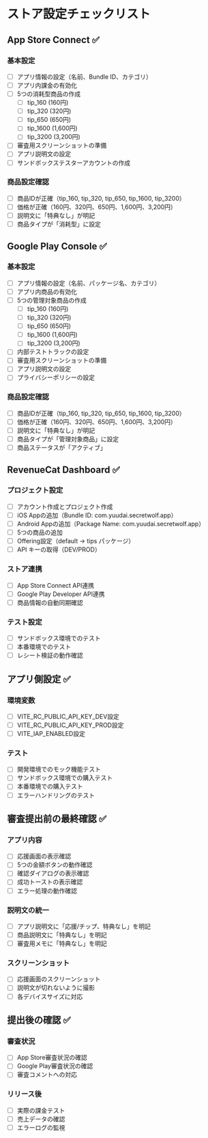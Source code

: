 # ストア設定チェックリスト

## App Store Connect ✅

### 基本設定
- [ ] アプリ情報の設定（名前、Bundle ID、カテゴリ）
- [ ] アプリ内課金の有効化
- [ ] 5つの消耗型商品の作成
  - [ ] tip_160 (160円)
  - [ ] tip_320 (320円)
  - [ ] tip_650 (650円)
  - [ ] tip_1600 (1,600円)
  - [ ] tip_3200 (3,200円)
- [ ] 審査用スクリーンショットの準備
- [ ] アプリ説明文の設定
- [ ] サンドボックステスターアカウントの作成

### 商品設定確認
- [ ] 商品IDが正確（tip_160, tip_320, tip_650, tip_1600, tip_3200）
- [ ] 価格が正確（160円、320円、650円、1,600円、3,200円）
- [ ] 説明文に「特典なし」が明記
- [ ] 商品タイプが「消耗型」に設定

## Google Play Console ✅

### 基本設定
- [ ] アプリ情報の設定（名前、パッケージ名、カテゴリ）
- [ ] アプリ内商品の有効化
- [ ] 5つの管理対象商品の作成
  - [ ] tip_160 (160円)
  - [ ] tip_320 (320円)
  - [ ] tip_650 (650円)
  - [ ] tip_1600 (1,600円)
  - [ ] tip_3200 (3,200円)
- [ ] 内部テストトラックの設定
- [ ] 審査用スクリーンショットの準備
- [ ] アプリ説明文の設定
- [ ] プライバシーポリシーの設定

### 商品設定確認
- [ ] 商品IDが正確（tip_160, tip_320, tip_650, tip_1600, tip_3200）
- [ ] 価格が正確（160円、320円、650円、1,600円、3,200円）
- [ ] 説明文に「特典なし」が明記
- [ ] 商品タイプが「管理対象商品」に設定
- [ ] 商品ステータスが「アクティブ」

## RevenueCat Dashboard ✅

### プロジェクト設定
- [ ] アカウント作成とプロジェクト作成
- [ ] iOS Appの追加（Bundle ID: com.yuudai.secretwolf.app）
- [ ] Android Appの追加（Package Name: com.yuudai.secretwolf.app）
- [ ] 5つの商品の追加
- [ ] Offering設定（default → tips パッケージ）
- [ ] API キーの取得（DEV/PROD）

### ストア連携
- [ ] App Store Connect API連携
- [ ] Google Play Developer API連携
- [ ] 商品情報の自動同期確認

### テスト設定
- [ ] サンドボックス環境でのテスト
- [ ] 本番環境でのテスト
- [ ] レシート検証の動作確認

## アプリ側設定 ✅

### 環境変数
- [ ] VITE_RC_PUBLIC_API_KEY_DEV設定
- [ ] VITE_RC_PUBLIC_API_KEY_PROD設定
- [ ] VITE_IAP_ENABLED設定

### テスト
- [ ] 開発環境でのモック機能テスト
- [ ] サンドボックス環境での購入テスト
- [ ] 本番環境での購入テスト
- [ ] エラーハンドリングのテスト

## 審査提出前の最終確認 ✅

### アプリ内容
- [ ] 応援画面の表示確認
- [ ] 5つの金額ボタンの動作確認
- [ ] 確認ダイアログの表示確認
- [ ] 成功トーストの表示確認
- [ ] エラー処理の動作確認

### 説明文の統一
- [ ] アプリ説明文に「応援/チップ、特典なし」を明記
- [ ] 商品説明文に「特典なし」を明記
- [ ] 審査用メモに「特典なし」を明記

### スクリーンショット
- [ ] 応援画面のスクリーンショット
- [ ] 説明文が切れないように撮影
- [ ] 各デバイスサイズに対応

## 提出後の確認 ✅

### 審査状況
- [ ] App Store審査状況の確認
- [ ] Google Play審査状況の確認
- [ ] 審査コメントへの対応

### リリース後
- [ ] 実際の課金テスト
- [ ] 売上データの確認
- [ ] エラーログの監視
